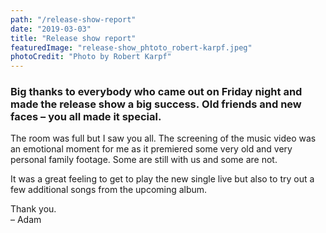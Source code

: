 ```yaml
---
path: "/release-show-report"
date: "2019-03-03"
title: "Release show report"
featuredImage: "release-show_phtoto_robert-karpf.jpeg"
photoCredit: "Photo by Robert Karpf"
---
```


### Big thanks to everybody who came out on Friday night and made the release show a big success. Old friends and new faces – you all made it special.

The room was full but I saw you all. The screening of the music video was an emotional moment for me as it premiered some very old and very personal family footage. Some are still with us and some are not. 

It was a great feeling to get to play the new single live but also to try out a few additional songs from the upcoming album. 

Thank you.  
– Adam
